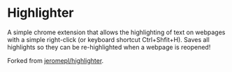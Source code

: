 # Highlighter

A simple chrome extension that allows the highlighting of text on webpages with
a simple right-click (or keyboard shortcut Ctrl+Shfit+H). Saves all highlights
so they can be re-highlighted when a webpage is reopened!

Forked from [jeromepl/highlighter](https://github.com/jeromepl/highlighter).
